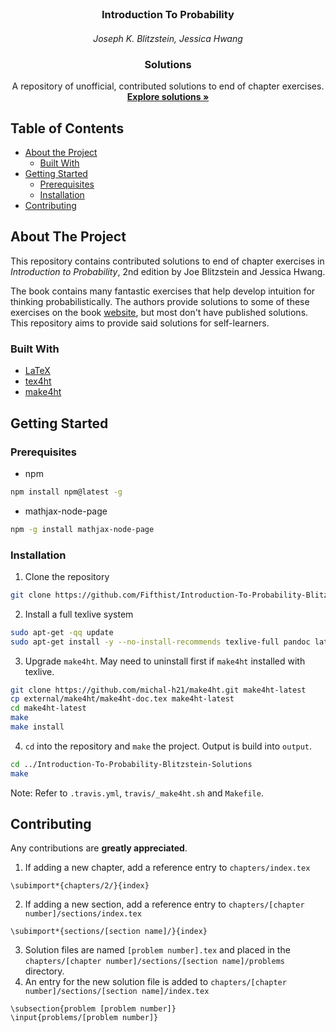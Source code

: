 <!-- PROJECT LOGO -->
<br />
<p align="center">
  <h3 align="center">Introduction To Probability</h3>
  <h5 align="center" style="font-weight: normal;">Joseph K. Blitzstein, Jessica Hwang</h5>
  <h3 align="center">Solutions</h3>

  <p align="center">
    A repository of unofficial, contributed solutions to end of chapter exercises.
    <br />
    <a href="https://fifthist.github.io/Introduction-To-Probability-Blitzstein-Solutions/"><strong>Explore solutions »</strong></a>
  </p>
</p>

<!-- TABLE OF CONTENTS -->
## Table of Contents

* [About the Project](#about-the-project)
  * [Built With](#built-with)
* [Getting Started](#getting-started)
  * [Prerequisites](#prerequisites)
  * [Installation](#installation)
* [Contributing](#contributing)


<!-- ABOUT THE PROJECT -->
## About The Project

This repository contains contributed solutions to end of chapter exercises in _Introduction to Probability_, 2nd edition by Joe Blitzstein and Jessica Hwang. 

The book contains many fantastic exercises that help develop intuition for thinking probabilistically. The authors provide solutions to some of these exercises on the book [website](https://projects.iq.harvard.edu/stat110/home), but most don't have published solutions. This repository aims to provide said solutions for self-learners.

### Built With

* [LaTeX](https://www.latex-project.org/)
* [tex4ht](https://ctan.org/pkg/tex4ht)
* [make4ht](https://github.com/michal-h21/make4ht)


<!-- GETTING STARTED -->
## Getting Started

### Prerequisites

* npm
```sh
npm install npm@latest -g
```

* mathjax-node-page
```sh
npm -g install mathjax-node-page
```

### Installation

1. Clone the repository
```sh
git clone https://github.com/Fifthist/Introduction-To-Probability-Blitzstein-Solutions
```
2. Install a full texlive system
```sh
sudo apt-get -qq update
sudo apt-get install -y --no-install-recommends texlive-full pandoc latexmk pdf2svg
```
3. Upgrade `make4ht`. May need to uninstall first if `make4ht` installed with texlive.
```sh
git clone https://github.com/michal-h21/make4ht.git make4ht-latest
cp external/make4ht/make4ht-doc.tex make4ht-latest
cd make4ht-latest
make
make install
```
4. `cd` into the repository and `make` the project. Output is build into `output`.
```sh
cd ../Introduction-To-Probability-Blitzstein-Solutions
make
```

Note: Refer to `.travis.yml`, `travis/_make4ht.sh` and `Makefile`.

<!-- CONTRIBUTING -->
## Contributing

Any contributions are **greatly appreciated**.

1. If adding a new chapter, add a reference entry to `chapters/index.tex`
```
\subimport*{chapters/2/}{index}
```
2. If adding a new section, add a reference entry to `chapters/[chapter number]/sections/index.tex`
```
\subimport*{sections/[section name]/}{index}
```
3. Solution files are named `[problem number].tex` and placed in the `chapters/[chapter number]/sections/[section name]/problems` directory.
4. An entry for the new solution file is added to `chapters/[chapter number]/sections/[section name]/index.tex`
```
\subsection{problem [problem number]}
\input{problems/[problem number]}
```